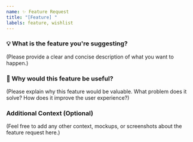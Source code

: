 ```yaml
---
name: ✨ Feature Request
title: "[Feature] "
labels: feature, wishlist
---
```


### 💡 What is the feature you're suggesting?
(Please provide a clear and concise description of what you want to happen.)


### 🌟 Why would this feature be useful?
(Please explain why this feature would be valuable. What problem does it solve? How does it improve the user experience?)


### Additional Context (Optional)
(Feel free to add any other context, mockups, or screenshots about the feature request here.)
